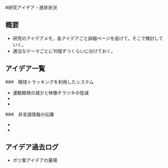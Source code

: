 #研究アイデア・進捗状況

## 概要

* 研究のアイデアメモ，各アイデアごと詳細ページを設けて，そこで検討していく。
* 適当なテーマごとに10個ずつくらいに分けておく。

## アイデア一覧

###　眼球トラッキングを利用したシステム

* 運動錯視の減少と映像チラツキの低減
*
* 

###　非言語情報の伝播

* 
* 

## アイデア過去ログ
* ボツ案アイデアの墓場